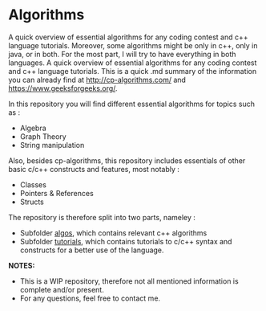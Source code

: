 # Algorithms

A quick overview of essential algorithms for any coding contest and c++ language tutorials. Moreover, some algorithms might be 
only in c++, only in java, or in both. For the most part, I will try to have everything in both languages.
A quick overview of essential algorithms for any coding contest and c++ language tutorials. 
This is a quick .md summary of the information you can already find at http://cp-algorithms.com/ and https://www.geeksforgeeks.org/.

In this repository you will find different essential algorithms for topics such as : 
* Algebra
* Graph Theory
* String manipulation

Also, besides cp-algorithms, this repository includes essentials of other basic c/c++ constructs and features,
most notably : 
* Classes
* Pointers & References
* Structs

The repository is therefore split into two parts, nameley :
* Subfolder [algos](algos), which contains relevant c++ algorithms
* Subfolder [tutorials](tutorials), which contains tutorials to c/c++ syntax and constructs
for a better use of the language.

**NOTES:**
* This is a WIP repository, therefore not all mentioned information is complete and/or present.
* For any questions, feel free to contact me. 
